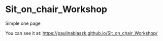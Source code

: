 # Sit_on_chair_Workshop

Simple one page 

You can see it at: https://paulinablaszk.github.io/Sit_on_chair_Workshop/